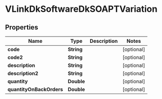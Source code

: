 
# VLinkDkSoftwareDkSOAPTVariation

## Properties
Name | Type | Description | Notes
------------ | ------------- | ------------- | -------------
**code** | **String** |  |  [optional]
**code2** | **String** |  |  [optional]
**description** | **String** |  |  [optional]
**description2** | **String** |  |  [optional]
**quantity** | **Double** |  |  [optional]
**quantityOnBackOrders** | **Double** |  |  [optional]



